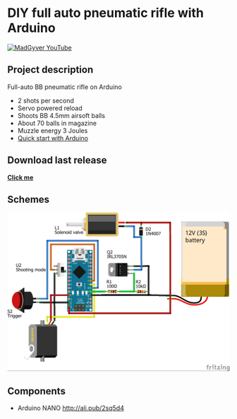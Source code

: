 # DIY full auto pneumatic rifle with Arduino
[![MadGyver YouTube](http://alexgyver.ru/git_banner2.jpg)](https://www.youtube.com/channel/UCNEOyqhGzutj-YS-d5ckYdg?sub_confirmation=1)

## Project description
Full-auto BB pneumatic rifle on Arduino
- 2 shots per second
- Servo powered reload
- Shoots BB 4.5mm airsoft balls
- About 70 balls in magazine
- Muzzle energy 3 Joules
- [Quick start with Arduino](https://learn.sparkfun.com/tutorials/installing-arduino-ide)

## Download last release
[**Click me**](https://github.com/AlexGyver/EnglishProjects/releases/download/GyverGun/GyverGun.rar)

## Schemes
![GyverGun](https://github.com/AlexGyver/EnglishProjects/blob/master/GyverGun/drawings/GyverGun_bb.jpg)

##  Components
* Arduino NANO http://ali.pub/2sq5d4